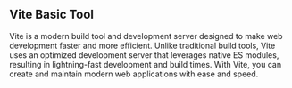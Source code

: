 ## Vite Basic Tool

Vite is a modern build tool and development server designed to make web development faster and more efficient. Unlike traditional build tools, Vite uses an optimized development server that leverages native ES modules, resulting in lightning-fast development and build times. With Vite, you can create and maintain modern web applications with ease and speed.
